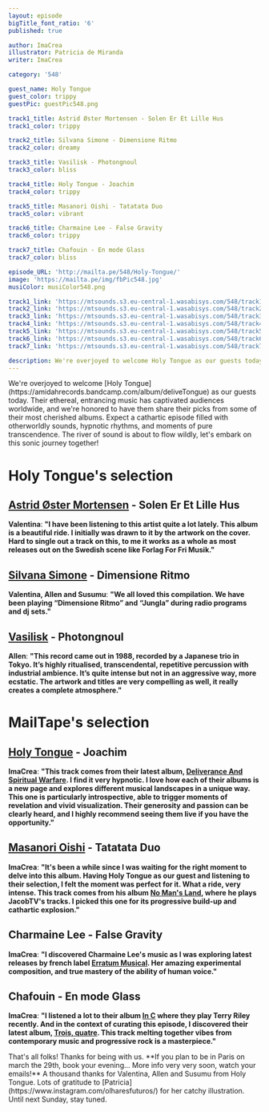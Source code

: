 ```yaml
---
layout: episode
bigTitle_font_ratio: '6'
published: true

author: ImaCrea 
illustrator: Patricia de Miranda
writer: ImaCrea

category: '548'

guest_name: Holy Tongue
guest_color: trippy
guestPic: guestPic548.png

track1_title: Astrid Øster Mortensen - Solen Er Et Lille Hus
track1_color: trippy

track2_title: Silvana Simone - Dimensione Ritmo
track2_color: dreamy 

track3_title: Vasilisk - Photongnoul
track3_color: bliss

track4_title: Holy Tongue - Joachim
track4_color: trippy 

track5_title: Masanori Oishi - Tatatata Duo
track5_color: vibrant

track6_title: Charmaine Lee - False Gravity
track6_color: trippy 

track7_title: Chafouin - En mode Glass
track7_color: bliss 

episode_URL: 'http://mailta.pe/548/Holy-Tongue/'
image: 'https://mailta.pe/img/fbPic548.jpg'
musiColor: musiColor548.png

track1_link: 'https://mtsounds.s3.eu-central-1.wasabisys.com/548/track1.mp3'
track2_link: 'https://mtsounds.s3.eu-central-1.wasabisys.com/548/track2.mp3'
track3_link: 'https://mtsounds.s3.eu-central-1.wasabisys.com/548/track3.mp3'
track4_link: 'https://mtsounds.s3.eu-central-1.wasabisys.com/548/track4.mp3'
track5_link: 'https://mtsounds.s3.eu-central-1.wasabisys.com/548/track5.mp3'
track6_link: 'https://mtsounds.s3.eu-central-1.wasabisys.com/548/track6.mp3'
track7_link: 'https://mtsounds.s3.eu-central-1.wasabisys.com/548/track7.mp3'

description: We're overjoyed to welcome Holy Tongue as our guests today. Their ethereal, entrancing music has captivated audiences worldwide, and we're honored to have them share their picks from some of their most cherished albums. Expect a cathartic episode filled with otherworldly sounds, hypnotic rhythms, and moments of pure transcendence. The river of sound is about to flow wildly, let's embark on this sonic journey together!
---
```

<p id="introduction">
We're overjoyed to welcome [Holy Tongue](https://amidahrecords.bandcamp.com/album/deliveTongue) as our guests 
today. Their ethereal, entrancing music has captivated audiences worldwide, and we're honored to have them share their picks from some of their most cherished albums. Expect a cathartic episode filled with otherworldly sounds, hypnotic rhythms, and moments of pure transcendence. The river of sound is about to flow wildly, let's embark on this sonic journey together!
</p>

# Holy Tongue's selection

## [Astrid Øster Mortensen](https://astridostermortensen.bandcamp.com/album/gro-mig-en-blomst) - Solen Er Et Lille Hus

**Valentina**: **"**I have been listening to this artist quite a lot lately. This album is a beautiful ride. I initially was drawn to it by the artwork on the cover. Hard to single out a track on this, to me it works as a whole as most releases out on the Swedish scene like Forlag For Fri Musik.**"**

## [Silvana Simone](https://ultimotango.bandcamp.com/album/ritmiche-italiane) - Dimensione Ritmo

**Valentina, Allen and Susumu**: **"**We all loved this compilation. We have been playing “Dimensione Ritmo” and “Jungla” during radio programs and dj sets.**"**

## [Vasilisk](https://steinklangindustries.bandcamp.com/album/sk78-vasilisk-mkwaju-2014) - Photongnoul

**Allen**: **"**This record came out in 1988, recorded by a Japanese trio in Tokyo. It’s highly ritualised, transcendental, repetitive percussion with industrial ambience. It’s quite intense but not in an aggressive way, more ecstatic. The artwork and titles are very compelling as well, it really creates a complete atmosphere.**"**

# MailTape's selection

## [Holy Tongue](https://amidahrecords.bandcamp.com/album/deliveTongue) - Joachim

**ImaCrea**: **"**This track comes from their latest album, [Deliverance And Spiritual Warfare](https://amidahrecords.bandcamp.com/album/delivWarfare). I find it very hypnotic. I love how each of their albums is a new page and explores different musical landscapes in a unique way. This one is particularly introspective, able to trigger moments of revelation and vivid visualization. Their generosity and passion can be clearly heard, and I highly recommend seeing them live if you have the opportunity.**"**

## [Masanori Oishi](http://www.m-oishi.com) - Tatatata Duo

**ImaCrea**: **"**It's been a while since I was waiting for the right moment to delve into this album. Having Holy Tongue as our guest and listening to their selection, I felt the moment was perfect for it. What a ride, very intense. This track comes from his album [No Man's 
Land](https://tower.jp/item/3879763/NO-MAN'S-LAND-MasanLand), where he plays JacobTV's tracks. I picked this one for its progressive build-up and cathartic explosion.**"**

## Charmaine Lee - False Gravity

**ImaCrea**: **"**I discovered Charmaine Lee's music as I was exploring latest releases by french label [Erratum Musical](https://erratum.bandcamp.com/). Her amazing experimental composition, and true mastery of the ability of human voice.**"**

## Chafouin - En mode Glass

**ImaCrea**: **"**I listened a lot to their album [In C](https://chafouin.bandcamp.com/album/in-c-3) where they play Terry Riley recently. And in the context of curating this episode, I discovered their latest album, [Trois, quatre](https://chafouin.bandcamp.com/album/trois-quatre). This track melting together vibes from contemporary music and progressive rock is a masterpiece.**"**

<p id="outroduction">That's all folks! Thanks for being with us. **If you plan to be in Paris on march the 29th, book your evening... More info very very soon, watch your emails!** A thousand thanks for Valentina, Allen and Susumu from Holy Tongue. Lots of gratitude to [Patricia](https://www.instagram.com/olharesfuturos/) for her catchy illustration. Until next Sunday, stay tuned.</p>
